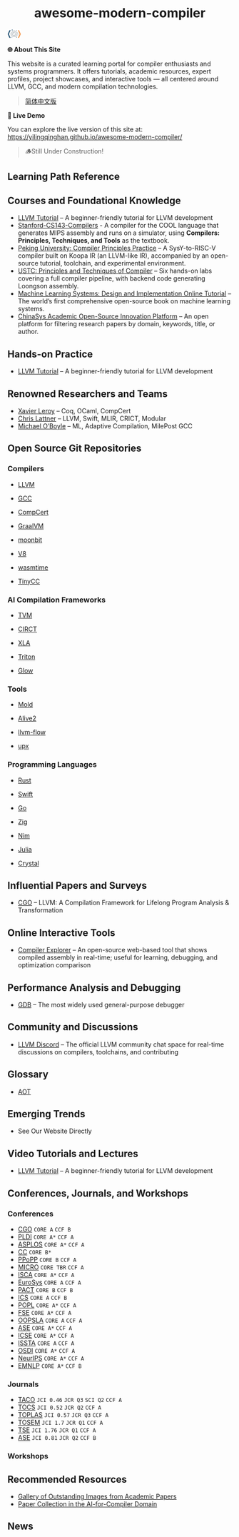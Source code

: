 <h1 style="text-align:center">awesome-modern-compiler</h1>
<span style="text-align: center;">
  <img src="assets/imgs/cg.png" width="120" alt="Logo" style="zoom: 25%;">
</span>

 **🌐 About This Site**

This website is a curated learning portal for compiler enthusiasts and systems programmers. It offers tutorials, academic resources, expert profiles, project showcases, and interactive tools — all centered around LLVM, GCC, and modern compilation technologies.

> [简体中文版](README.zh.md)

**🚀 Live Demo**

You can explore the live version of this site at: https://yilingqinghan.github.io/awesome-modern-compiler/

> 🪵Still Under Construction!

## Learning Path Reference

## Courses and Foundational Knowledge

- [LLVM Tutorial](https://llvm.org/docs/tutorial/) – A beginner-friendly tutorial for LLVM development
- [Stanford-CS143-Compilers](https://web.stanford.edu/class/cs143/) - A compiler for the COOL language that generates MIPS assembly and runs on a simulator, using <b>Compilers: Principles, Techniques, and Tools</b> as the textbook.
- [Peking University: Compiler Principles Practice](https://pku-minic.github.io/online-doc/#/) – A SysY-to-RISC-V compiler built on Koopa IR (an LLVM-like IR), accompanied by an open-source tutorial, toolchain, and experimental environment.
- [USTC: Principles and Techniques of Compiler](https://ustc-compiler-principles.github.io/2023/) – Six hands-on labs covering a full compiler pipeline, with backend code generating Loongson assembly.
- [Machine Learning Systems: Design and Implementation Online Tutorial](https://openmlsys.github.io/index.html) – The world’s first comprehensive open-source book on machine learning systems.
- [ChinaSys Academic Open-Source Innovation Platform](https://chinasys.org/opensource/index.html) – An open platform for filtering research papers by domain, keywords, title, or author.


## Hands-on Practice

- [LLVM Tutorial](https://llvm.org/docs/tutorial/) – A beginner-friendly tutorial for LLVM development

## Renowned Researchers and Teams

- [Xavier Leroy](https://github.com/xavierleroy) – Coq, OCaml, CompCert
- [Chris Lattner](https://en.wikipedia.org/wiki/Chris_Lattner) – LLVM, Swift, MLIR, CRICT, Modular
- [Michael O’Boyle](https://en.wikipedia.org/wiki/Michael_O%27Boyle) – ML, Adaptive Compilation, MilePost GCC

## Open Source Git Repositories

### Compilers

- [LLVM](https://github.com/llvm/llvm-project) <!--![llvm](https://llvm.org/img/LLVMWyvernSmall.png)-->
- [GCC](https://gcc.gnu.org/) <!--![gcc](https://upload.wikimedia.org/wikipedia/commons/a/af/GNU_Compiler_Collection_logo.svg)-->
- [CompCert](https://github.com/AbsInt/CompCert) <!--![compcert](https://compcert.org/acm-award-2.png)-->
- [GraalVM](https://github.com/oracle/graal) <!--![graal](https://github.com/oracle/graal/raw/master/.github/assets/logo_320x64.svg)-->

- [moonbit](https://github.com/moonbitlang/core) <!--![moonbit](https://avatars.githubusercontent.com/u/124848646?s=200&v=4)-->

- [V8](https://github.com/v8/v8) <!--![v8](https://avatars.githubusercontent.com/u/113781?s=200&v=4)-->

- [wasmtime](https://github.com/bytecodealliance/wasmtime) <!--![wasmtime](https://avatars.githubusercontent.com/u/54038801?s=200&v=4)-->

- [TinyCC](https://github.com/TinyCC/tinycc) <!--![v8](https://avatars.githubusercontent.com/u/18518793?s=200&v=4)-->

### AI Compilation Frameworks

- [TVM](https://github.com/apache/tvm) <!--![tvm](https://raw.githubusercontent.com/apache/tvm-site/main/images/logo/tvm-logo-small.png)-->

- [CIRCT](https://github.com/llvm/circt) <!--![circt](https://circt.llvm.org/includes/img/circt-logo.svg)-->

- [XLA](https://github.com/openxla/xla) <!--![XLA](https://avatars.githubusercontent.com/u/107584881?s=200&v=4)-->

- [Triton](https://github.com/triton-lang/triton) <!--![Triton](https://camo.githubusercontent.com/94edaa23faf33f9f7e76384487d4480ebd006ce791e63aba1fdbe0cf4adc06df/68747470733a2f2f6c68352e676f6f676c6575736572636f6e74656e742e636f6d2f777a514b457354466b72674e514f394a6a68474835774676736c4a723173614c744c614a5f613646705f674e454e70767433564737426d7a74776e67553968464a615534435077476977316f7051744476546b4c72785752624f5f613132512d70644553574867746d686549486350624f4c355a4d43345453694a566535747931773d7733353137)-->

- [Glow](https://github.com/pytorch/glow) <!--![Glow](https://github.com/pytorch/glow/raw/master/docs/logo.svg)-->

### Tools

- [Mold](https://github.com/rui314/mold) <!--![v8](https://avatars.githubusercontent.com/u/47400?v=4)-->

- [Alive2](https://github.com/AliveToolkit/alive2) <!--![alive2](https://github.com/AliveToolkit/alive2/raw/master/imgs/alive2.png)-->

- [llvm-flow](https://github.com/kc-ml2/llvm-flow) <!--![llvm-flow](https://github.com/kc-ml2/llvm-flow/raw/main/logo.png)-->

- [upx](https://github.com/upx/upx) <!--![upx](assets/imgs/git/upx.png)-->

### Programming Languages

- [Rust](https://github.com/rust-lang/rust) <!--![v8](https://raw.githubusercontent.com/rust-lang/www.rust-lang.org/master/static/images/rust-social-wide-light.svg)-->

- [Swift](https://github.com/swiftlang/swift) <!--![swift](https://camo.githubusercontent.com/23a4436b7a796838b682e61414bc7e99aaa6a6302b9df72e234e4fd9a3bb49df/68747470733a2f2f7777772e73776966742e6f72672f6173736574732f696d616765732f73776966742e737667)-->

- [Go](https://github.com/golang/go) <!--![go](https://camo.githubusercontent.com/ff89c51c9e5a3de2b752b37bf6ab32401b9649d7acb1633ece9a40c85ae28b95/68747470733a2f2f676f6c616e672e6f72672f646f632f676f706865722f6669766579656172732e6a7067)-->

- [Zig](https://github.com/ziglang/zig) <!--![zig](https://camo.githubusercontent.com/94febc6ff27c1d45bcbbf00a87f8b4c953f0fd01c520dbfa7b88a71be694b54d/68747470733a2f2f7a69676c616e672e6f72672f696d672f7a69672d6c6f676f2d64796e616d69632e737667)-->

- [Nim](https://github.com/nim-lang/Nim) <!--![nim](https://raw.githubusercontent.com/nim-lang/assets/master/Art/logo-crown.png)-->

- [Julia](https://github.com/JuliaLang/julia) <!--![nim](https://github.com/JuliaLang/julia/raw/master/doc/src/assets/logo.svg)--> 

- [Crystal](https://github.com/crystal-lang/crystal) <!--![nim](https://github.com/crystal-lang/crystal/raw/master/doc/assets/crystal-born-and-raised.svg)--> 

## Influential Papers and Surveys

- [CGO](http://dl.acm.org/doi/10.5555/977395.977673) – LLVM: A Compilation Framework for Lifelong Program Analysis & Transformation

## Online Interactive Tools

- [Compiler Explorer](https://godbolt.org/) – An open-source web-based tool that shows compiled assembly in real-time; useful for learning, debugging, and optimization comparison

## Performance Analysis and Debugging

- [GDB](https://www.gnu.org/software/gdb/) – The most widely used general-purpose debugger

## Community and Discussions

- [LLVM Discord](https://discord.com/invite/xS7Z362) – The official LLVM community chat space for real-time discussions on compilers, toolchains, and contributing

## Glossary

- [AOT](https://en.wikipedia.org/wiki/Ahead-of-time_compilation)

## Emerging Trends

- See Our Website Directly

## Video Tutorials and Lectures

- [LLVM Tutorial](https://llvm.org/docs/tutorial/) – A beginner-friendly tutorial for LLVM development

## Conferences, Journals, and Workshops

### Conferences

- [CGO](https://dl.acm.org/conference/cgo) `CORE A` `CCF B`
- [PLDI](https://dl.acm.org/conference/pldi) `CORE A*` `CCF A`
- [ASPLOS](https://dl.acm.org/conference/asplos) `CORE A*` `CCF A`
- [CC](https://dl.acm.org/conference/cc) `CORE B*`
- [PPoPP](https://dl.acm.org/conference/ppopp) `CORE B` `CCF A`
- [MICRO](https://dl.acm.org/conference/micro) `CORE TBR` `CCF A`
- [ISCA](https://dl.acm.org/conference/isca) `CORE A*` `CCF A`
- [EuroSys](https://dl.acm.org/conference/eurosys) `CORE A` `CCF A`
- [PACT](https://dl.acm.org/conference/pact) `CORE B` `CCF B`
- [ICS](https://dl.acm.org/conference/ics) `CORE A` `CCF B`
- [POPL](https://dl.acm.org/conference/popl) `CORE A*` `CCF A`
- [FSE](https://dl.acm.org/conference/fse) `CORE A*` `CCF A`
- [OOPSLA](https://dl.acm.org/journal/pacmpl) `CORE A` `CCF A`
- [ASE](https://dl.acm.org/conference/ase) `CORE A*` `CCF A`
- [ICSE](https://dl.acm.org/conference/icse) `CORE A*` `CCF A`
- [ISSTA](https://dl.acm.org/conference/issta) `CORE A` `CCF A`
- [OSDI](https://dl.acm.org/conference/osdi) `CORE A*` `CCF A`
- [NeurIPS](https://dl.acm.org/conference/nips) `CORE A*` `CCF A`
- [EMNLP](https://dl.acm.org/conference/emnlp) `CORE A*` `CCF B`

### Journals

- [TACO](https://dl.acm.org/journal/taco) `JCI 0.46` `JCR Q3` `SCI Q2` `CCF A`
- [TOCS](https://dl.acm.org/journal/tocs) `JCI 0.52` `JCR Q2` `CCF A`
- [TOPLAS](https://dl.acm.org/journal/toplas) `JCI 0.57` `JCR Q3` `CCF A`
- [TOSEM](https://dl.acm.org/journal/tosem) `JCI 1.7` `JCR Q1` `CCF A`
- [TSE](https://ieeexplore.ieee.org/xpl/RecentIssue.jsp?punumber=32) `JCI 1.76` `JCR Q1` `CCF A`
- [ASE](https://link.springer.com/journal/10515) `JCI 0.81` `JCR Q2` `CCF B`

### Workshops

## Recommended Resources

- [Gallery of Outstanding Images from Academic Papers](https://yilingqinghan.github.io/paper-chart-gallery/)
- [Paper Collection in the AI-for-Compiler Domain](https://yilingqinghan.github.io/AI4Compiler-Collection/)

## News